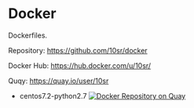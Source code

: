 Docker
======

Dockerfiles.

Repository: https://github.com/10sr/docker

Docker Hub: https://hub.docker.com/u/10sr/

Quqy: https://quay.io/user/10sr

- centos7.2-python2.7 [![Docker Repository on Quay](https://quay.io/repository/10sr/centos7.2-python2.7/status "Docker Repository on Quay")](https://quay.io/repository/10sr/centos7.2-python2.7)
